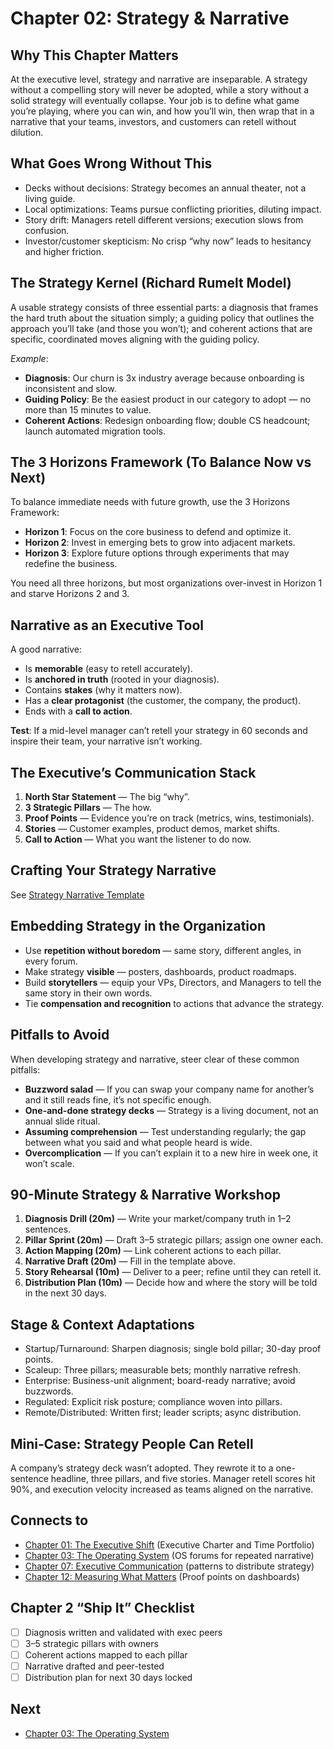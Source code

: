 # Chapter 02: Strategy & Narrative

## Why This Chapter Matters
At the executive level, strategy and narrative are inseparable. A strategy without a compelling story will never be adopted, while a story without a solid strategy will eventually collapse. Your job is to define what game you’re playing, where you can win, and how you’ll win, then wrap that in a narrative that your teams, investors, and customers can retell without dilution.

## What Goes Wrong Without This
- Decks without decisions: Strategy becomes an annual theater, not a living guide.
- Local optimizations: Teams pursue conflicting priorities, diluting impact.
- Story drift: Managers retell different versions; execution slows from confusion.
- Investor/customer skepticism: No crisp “why now” leads to hesitancy and higher friction.

## The Strategy Kernel (Richard Rumelt Model)
A usable strategy consists of three essential parts: a diagnosis that frames the hard truth about the situation simply; a guiding policy that outlines the approach you’ll take (and those you won’t); and coherent actions that are specific, coordinated moves aligning with the guiding policy.

*Example*:  
- **Diagnosis**: Our churn is 3x industry average because onboarding is inconsistent and slow.  
- **Guiding Policy**: Be the easiest product in our category to adopt — no more than 15 minutes to value.  
- **Coherent Actions**: Redesign onboarding flow; double CS headcount; launch automated migration tools.

## The 3 Horizons Framework (To Balance Now vs Next)
To balance immediate needs with future growth, use the 3 Horizons Framework:
- **Horizon 1**: Focus on the core business to defend and optimize it.  
- **Horizon 2**: Invest in emerging bets to grow into adjacent markets.  
- **Horizon 3**: Explore future options through experiments that may redefine the business.

You need all three horizons, but most organizations over-invest in Horizon 1 and starve Horizons 2 and 3.

## Narrative as an Executive Tool
A good narrative:
- Is **memorable** (easy to retell accurately).
- Is **anchored in truth** (rooted in your diagnosis).
- Contains **stakes** (why it matters now).
- Has a **clear protagonist** (the customer, the company, the product).
- Ends with a **call to action**.

**Test**: If a mid-level manager can’t retell your strategy in 60 seconds and inspire their team, your narrative isn’t working.

## The Executive’s Communication Stack
1. **North Star Statement** — The big “why”.
2. **3 Strategic Pillars** — The how.
3. **Proof Points** — Evidence you’re on track (metrics, wins, testimonials).
4. **Stories** — Customer examples, product demos, market shifts.
5. **Call to Action** — What you want the listener to do now.

## Crafting Your Strategy Narrative

See [Strategy Narrative Template](./templates/strategy_narrative.md)

## Embedding Strategy in the Organization
- Use **repetition without boredom** — same story, different angles, in every forum.
- Make strategy **visible** — posters, dashboards, product roadmaps.
- Build **storytellers** — equip your VPs, Directors, and Managers to tell the same story in their own words.
- Tie **compensation and recognition** to actions that advance the strategy.

## Pitfalls to Avoid
When developing strategy and narrative, steer clear of these common pitfalls:
- **Buzzword salad** — If you can swap your company name for another’s and it still reads fine, it’s not specific enough.
- **One-and-done strategy decks** — Strategy is a living document, not an annual slide ritual.
- **Assuming comprehension** — Test understanding regularly; the gap between what you said and what people heard is wide.
- **Overcomplication** — If you can’t explain it to a new hire in week one, it won’t scale.

## 90-Minute Strategy & Narrative Workshop
1. **Diagnosis Drill (20m)** — Write your market/company truth in 1–2 sentences.
2. **Pillar Sprint (20m)** — Draft 3–5 strategic pillars; assign one owner each.
3. **Action Mapping (20m)** — Link coherent actions to each pillar.
4. **Narrative Draft (20m)** — Fill in the template above.
5. **Story Rehearsal (10m)** — Deliver to a peer; refine until they can retell it.
6. **Distribution Plan (10m)** — Decide how and where the story will be told in the next 30 days.

## Stage & Context Adaptations
- Startup/Turnaround: Sharpen diagnosis; single bold pillar; 30-day proof points.
- Scaleup: Three pillars; measurable bets; monthly narrative refresh.
- Enterprise: Business-unit alignment; board-ready narrative; avoid buzzwords.
- Regulated: Explicit risk posture; compliance woven into pillars.
- Remote/Distributed: Written first; leader scripts; async distribution.

## Mini‑Case: Strategy People Can Retell
A company’s strategy deck wasn’t adopted. They rewrote it to a one-sentence headline, three pillars, and five stories. Manager retell scores hit 90%, and execution velocity increased as teams aligned on the narrative.

## Connects to
- [Chapter 01: The Executive Shift](chapter-01-the-executive-shift.md) (Executive Charter and Time Portfolio)
- [Chapter 03: The Operating System](chapter-03-the-operating-system.md) (OS forums for repeated narrative)
- [Chapter 07: Executive Communication](chapter-07-executive-communication.md) (patterns to distribute strategy)
- [Chapter 12: Measuring What Matters](chapter-12-measuring-what-matters.md) (Proof points on dashboards)

## Chapter 2 “Ship It” Checklist
- [ ] Diagnosis written and validated with exec peers
- [ ] 3–5 strategic pillars with owners
- [ ] Coherent actions mapped to each pillar
- [ ] Narrative drafted and peer-tested
- [ ] Distribution plan for next 30 days locked

## Next
- [Chapter 03: The Operating System](chapter-03-the-operating-system.md)
